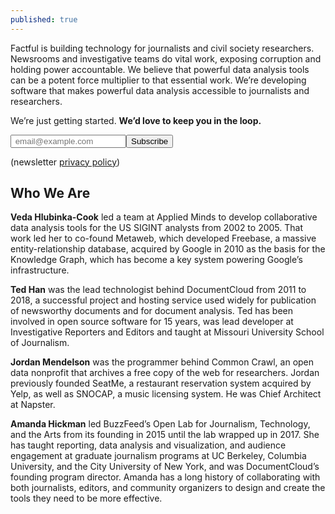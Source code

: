 ```yaml
---
published: true
---
```



Factful is building technology for journalists and civil society researchers. Newsrooms and investigative teams do vital work, exposing corruption and holding power accountable. We believe that powerful data analysis tools can be a potent force multiplier to that essential work. We’re developing software that makes powerful data analysis accessible to journalists and researchers.

We’re just getting started. **We’d love to keep you in the loop.** 

<form id="subscribe-form" method="post" action="https://tinyletter.com/Factful"><div class="email-group"><input type="email" id="email" name="email" value="" placeholder=" email@example.com"><button class="button" type="submit"> Subscribe </button></div><div class="privacy-policy"><p> (newsletter <a href="http://tinyletter.com/site/legal/privacy/">privacy policy</a>) </p> </div></form>


##  Who We Are
**Veda Hlubinka-Cook** led a team at Applied Minds to develop collaborative data analysis tools for the US SIGINT analysts from 2002 to 2005. That work led her to co-found Metaweb, which developed Freebase, a massive entity-relationship database, acquired by Google in 2010 as the basis for the Knowledge Graph, which has become a key system powering Google’s infrastructure. 


**Ted Han** was the lead technologist behind DocumentCloud from 2011 to 2018, a successful project and hosting service used widely for publication of newsworthy documents and for document analysis. Ted has been involved in open source software for 15 years, was lead developer at Investigative Reporters and Editors and taught at Missouri University School of Journalism.  


**Jordan Mendelson** was the programmer behind Common Crawl, an open data nonprofit that archives a free copy of the web for researchers. Jordan previously founded SeatMe, a restaurant reservation system acquired by Yelp, as well as SNOCAP, a music licensing system. He was Chief Architect at Napster.

**Amanda Hickman** led BuzzFeed’s Open Lab for Journalism, Technology, and the Arts from its founding in 2015 until the lab wrapped up in 2017. She has taught reporting, data analysis and visualization, and audience engagement at graduate journalism programs at UC Berkeley, Columbia University, and the City University of New York, and was DocumentCloud’s founding program director. Amanda has a long history of collaborating with both journalists, editors, and community organizers to design and create the tools they need to be more effective. 
